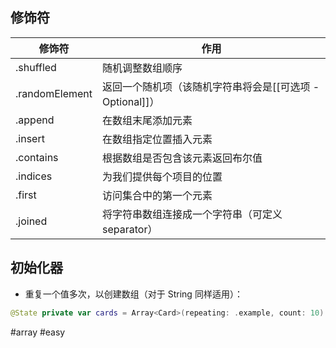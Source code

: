 ## 修饰符

| 修饰符            | 作用                                   |
| -------------- | ------------------------------------ |
| .shuffled      | 随机调整数组顺序                             |
| .randomElement | 返回一个随机项（该随机字符串将会是[[可选项 - Optional]]） |
| .append        | 在数组末尾添加元素                            |
| .insert        | 在数组指定位置插入元素                          |
| .contains      | 根据数组是否包含该元素返回布尔值                     |
| .indices       | 为我们提供每个项目的位置                         |
| .first         | 访问集合中的第一个元素                          |
| .joined        | 将字符串数组连接成一个字符串（可定义 separator）        |

## 初始化器

- 重复一个值多次，以创建数组（对于 String 同样适用）：

```swift
@State private var cards = Array<Card>(repeating: .example, count: 10)
```

#array #easy 